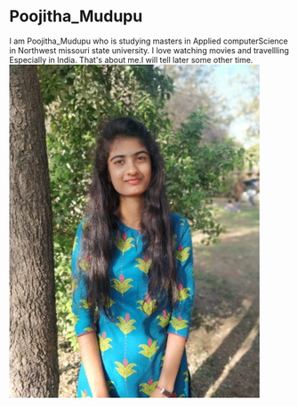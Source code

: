 # Poojitha_Mudupu
I am Poojitha_Mudupu who is studying masters in Applied computerScience in Northwest missouri state university.
I love watching movies and travellling Especially in India.
That's about me.I will tell later some other time.
![PoojithaPhoto](Poojitha.jpg)
